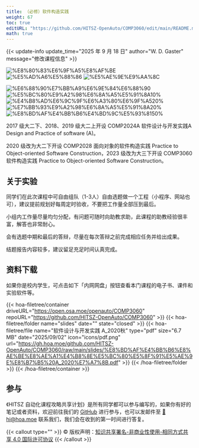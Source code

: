 ```yaml
---
title: （必修）软件构造实践
weight: 67
toc: true
editURL: "https://github.com/HITSZ-OpenAuto/COMP3060/edit/main/README.md"
math: true
---
```


{{< update-info update_time="2025 年 9 月 18 日" author="W. D. Gaster" message="修改课程信息" >}}

<div class="hoa-badge">

![%E8%80%83%E6%9F%A5%E8%AF%BE](https://img.shields.io/badge/%E8%80%83%E6%9F%A5%E8%AF%BE-green)
![%E5%AD%A6%E5%88%86](https://img.shields.io/badge/%E5%AD%A6%E5%88%86-1-moccasin)
![%E5%AE%9E%E9%AA%8C](https://img.shields.io/badge/%E5%AE%9E%E9%AA%8C-purple)

![%E6%88%90%E7%BB%A9%E6%9E%84%E6%88%90](https://img.shields.io/badge/%E6%88%90%E7%BB%A9%E6%9E%84%E6%88%90-gold)
![%E5%BC%80%E9%A2%98%E6%8A%A5%E5%91%8A10%](https://img.shields.io/badge/%E5%BC%80%E9%A2%98%E6%8A%A5%E5%91%8A-10%25-wheat)
![%E4%B8%AD%E6%9C%9F%E6%A3%80%E6%9F%A520%](https://img.shields.io/badge/%E4%B8%AD%E6%9C%9F%E6%A3%80%E6%9F%A5-20%25-wheat)
![%E7%BB%93%E9%A2%98%E6%8A%A5%E5%91%8A20%](https://img.shields.io/badge/%E7%BB%93%E9%A2%98%E6%8A%A5%E5%91%8A-20%25-wheat)
![%E8%BD%AF%E4%BB%B6%E4%BD%9C%E5%93%8150%](https://img.shields.io/badge/%E8%BD%AF%E4%BB%B6%E4%BD%9C%E5%93%81-50%25-wheat)

</div>

2017 级大二下、2018、2019 级大二上开设 COMP2024A 软件设计与开发实践A Design and Practice of software (A)。

2020 级改为大二下开设 COMP2028 面向对象的软件构造实践 Practice to Object-oriented Software Construction，2023 级改为大三下开设 COMP3060 软件构造实践 Practice to Object-oriented Software Construction。

## 关于实验

同学们在此次课程中可自由组队（1-3人）自由选题做一个工程（小程序、网站也可），建议提前规划好每周定时验收，不要把工作量全部压到最后。

小组内工作量尽量均匀分配，有问题可随时向助教求助，此课程的助教经验很丰富，解答也非常耐心。

会有选题中期和最后的答辩，尽量在每次答辩之前完成相应任务并给出成果。

结题报告内容较多，建议留足充足时间认真完成。

## 资料下载

如果你是校内学生，可点击如下「内网网盘」按钮查看本门课程的电子书、课件和实验软件等。

{{< hoa-filetree/container driveURL="https://open.osa.moe/openauto/COMP3060" repoURL="https://github.com/HITSZ-OpenAuto/COMP3060" >}}
{{< hoa-filetree/folder name="slides" date="" state="closed" >}}
{{< hoa-filetree/file name="软件设计与开发实践 A_2020秋" type="pdf" size="6.7 MB" date="2025/09/02" icon="icons/pdf.png" url="https://gh.hoa.moe/github.com/HITSZ-OpenAuto/COMP3060/raw/main/slides/%E8%BD%AF%E4%BB%B6%E8%AE%BE%E8%AE%A1%E4%B8%8E%E5%BC%80%E5%8F%91%E5%AE%9E%E8%B7%B5%20A_2020%E7%A7%8B.pdf" >}}
{{< /hoa-filetree/folder >}}
{{< /hoa-filetree/container >}}

## 参与

《HITSZ 自动化课程攻略共享计划》是所有同学都可以参与编写的，如果你有好的笔记或者资料，欢迎前往我们的 [GitHub](https://github.com/HITSZ-OpenAuto) 进行参与，也可以发邮件至 [📮hi@hoa.moe](mailto:hi@hoa.moe) 联系我们，我们会在收到的第一时间进行答复。

{{< callout type="" >}}
  © 版权声明：[知识共享署名-非商业性使用-相同方式共享 4.0 国际许可协议](https://creativecommons.org/licenses/by-nc-sa/4.0/)
{{< /callout >}}

